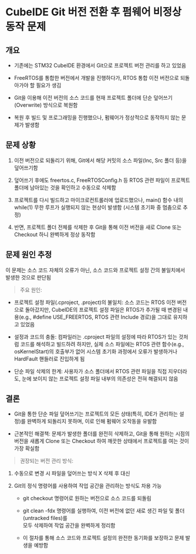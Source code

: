 # CubeIDE Git 버전 전환 후 펌웨어 비정상 동작 문제
 
## 개요  
- 기존에는 STM32 CubeIDE 환경에서 Git으로 프로젝트 버전 관리를 하고 있었음

- FreeRTOS를 통합한 버전에서 개발을 진행하다가, RTOS 통합 이전 버전으로 되돌아가야 할 필요가 생김

- Git을 이용해 이전 버전의 소스 코드를 현재 프로젝트 폴더에 단순 덮어쓰기(Overwrite) 방식으로 복원함

- 복원 후 빌드 및 프로그래밍을 진행했으나, 펌웨어가 정상적으로 동작하지 않는 문제가 발생함

## 문제 상황
1. 이전 버전으로 되돌리기 위해, Git에서 해당 커밋의 소스 파일(Inc, Src 폴더 등)을 덮어쓰기함

2. 덮어쓰기 후에도 freertos.c, FreeRTOSConfig.h 등 RTOS 관련 파일이 프로젝트 폴더에 남아있는 것을 확인하고 수동으로 삭제함

3. 프로젝트를 다시 빌드하고 마이크로컨트롤러에 업로드했으나, main() 함수 내의 while(1) 무한 루프가 실행되지 않는 현상이 발생함 (시스템 초기화 중 멈춤으로 추정)

4. 반면, 프로젝트 폴더 전체를 삭제한 후 Git을 통해 이전 버전을 새로 Clone 또는 Checkout 하니 완벽하게 정상 동작함


## 문제 원인 추정
이 문제는 소스 코드 자체의 오류가 아닌, 소스 코드와 프로젝트 설정 간의 불일치에서 발생한 것으로 판단됨

> 주요 원인:

- 프로젝트 설정 파일(.cproject, .project)의 불일치: 소스 코드는 RTOS 이전 버전으로 돌아갔지만, CubeIDE의 프로젝트 설정 파일은 RTOS가 추가될 때 변경된 내용(e.g., #define USE_FREERTOS, RTOS 관련 Include 경로)을 그대로 유지하고 있었음

- 설정과 코드의 충돌: 컴파일러는 .cproject 파일의 설정에 따라 RTOS가 있는 것처럼 코드를 해석하고 빌드하려 하지만, 실제 소스 파일에는 RTOS 관련 함수(e.g., osKernelStart)의 호출부가 없어 시스템 초기화 과정에서 오류가 발생하거나 HardFault 핸들러로 진입하게 됨

- 단순 파일 삭제의 한계: 사용자가 소스 폴더에서 RTOS 관련 파일을 직접 지우더라도, 눈에 보이지 않는 프로젝트 설정 파일 내부의 의존성은 전혀 해결되지 않음

## 결론

- Git을 통한 단순 파일 덮어쓰기는 프로젝트의 모든 상태(특히, IDE가 관리하는 설정)를 완벽하게 되돌리지 못하며, 이로 인해 펌웨어 오작동을 유발함


- 근본적인 해결책: 문제가 발생한 폴더를 완전히 삭제하고, Git을 통해 원하는 시점의 버전을 새롭게 Clone 또는 Checkout 하여 깨끗한 상태에서 프로젝트를 여는 것이 가장 확실함

> 권장되는 버전 관리 방식:

1. 수동으로 변경 시 파일을 덮어쓰는 방식 X 삭제 후 대신

2. Git의 정식 명령어를 사용하여 작업 공간을 관리하는 방식도 차용 가능

    - git checkout <commit-hash> 명령어로 원하는 버전으로 소스 코드를 되돌림

    - git clean -fdx 명령어를 실행하여, 이전 버전에 없던 새로 생긴 파일 및 폴더(untracked files)를  
     모두 삭제하여 작업 공간을 완벽하게 정리함

    - 이 절차를 통해 소스 코드와 프로젝트 설정의 완전한 동기화를 보장하고 문제 발생을 예방함    
